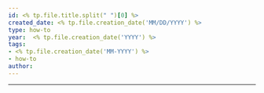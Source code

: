 ```yaml
---
id: <% tp.file.title.split(" ")[0] %>
created_date: <% tp.file.creation_date('MM/DD/YYYY') %>
type: how-to
year:  <% tp.file.creation_date('YYYY') %>
tags:
- <% tp.file.creation_date('MM-YYYY') %>
- how-to
author:
---
```


----
